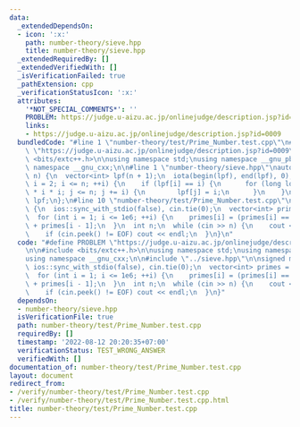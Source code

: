 ```yaml
---
data:
  _extendedDependsOn:
  - icon: ':x:'
    path: number-theory/sieve.hpp
    title: number-theory/sieve.hpp
  _extendedRequiredBy: []
  _extendedVerifiedWith: []
  _isVerificationFailed: true
  _pathExtension: cpp
  _verificationStatusIcon: ':x:'
  attributes:
    '*NOT_SPECIAL_COMMENTS*': ''
    PROBLEM: https://judge.u-aizu.ac.jp/onlinejudge/description.jsp?id=0009
    links:
    - https://judge.u-aizu.ac.jp/onlinejudge/description.jsp?id=0009
  bundledCode: "#line 1 \"number-theory/test/Prime_Number.test.cpp\"\n#define PROBLEM\
    \ \"https://judge.u-aizu.ac.jp/onlinejudge/description.jsp?id=0009\"\n\n#include\
    \ <bits/extc++.h>\n\nusing namespace std;\nusing namespace __gnu_pbds;\nusing\
    \ namespace __gnu_cxx;\n\n#line 1 \"number-theory/sieve.hpp\"\nauto sieve = [](int\
    \ n) {\n  vector<int> lpf(n + 1);\n  iota(begin(lpf), end(lpf), 0);\n  for (int\
    \ i = 2; i <= n; ++i) {\n    if (lpf[i] == i) {\n      for (long long j = 1ll\
    \ * i * i; j <= n; j += i) {\n        lpf[j] = i;\n      }\n    }\n  }\n  return\
    \ lpf;\n};\n#line 10 \"number-theory/test/Prime_Number.test.cpp\"\n\nsigned main()\
    \ {\n  ios::sync_with_stdio(false), cin.tie(0);\n  vector<int> primes = sieve(1e6);\n\
    \  for (int i = 1; i <= 1e6; ++i) {\n    primes[i] = (primes[i] == i && i >= 2)\
    \ + primes[i - 1];\n  }\n  int n;\n  while (cin >> n) {\n    cout << primes[n];\n\
    \    if (cin.peek() != EOF) cout << endl;\n  }\n}\n"
  code: "#define PROBLEM \"https://judge.u-aizu.ac.jp/onlinejudge/description.jsp?id=0009\"\
    \n\n#include <bits/extc++.h>\n\nusing namespace std;\nusing namespace __gnu_pbds;\n\
    using namespace __gnu_cxx;\n\n#include \"../sieve.hpp\"\n\nsigned main() {\n \
    \ ios::sync_with_stdio(false), cin.tie(0);\n  vector<int> primes = sieve(1e6);\n\
    \  for (int i = 1; i <= 1e6; ++i) {\n    primes[i] = (primes[i] == i && i >= 2)\
    \ + primes[i - 1];\n  }\n  int n;\n  while (cin >> n) {\n    cout << primes[n];\n\
    \    if (cin.peek() != EOF) cout << endl;\n  }\n}"
  dependsOn:
  - number-theory/sieve.hpp
  isVerificationFile: true
  path: number-theory/test/Prime_Number.test.cpp
  requiredBy: []
  timestamp: '2022-08-12 20:20:35+07:00'
  verificationStatus: TEST_WRONG_ANSWER
  verifiedWith: []
documentation_of: number-theory/test/Prime_Number.test.cpp
layout: document
redirect_from:
- /verify/number-theory/test/Prime_Number.test.cpp
- /verify/number-theory/test/Prime_Number.test.cpp.html
title: number-theory/test/Prime_Number.test.cpp
---
```

